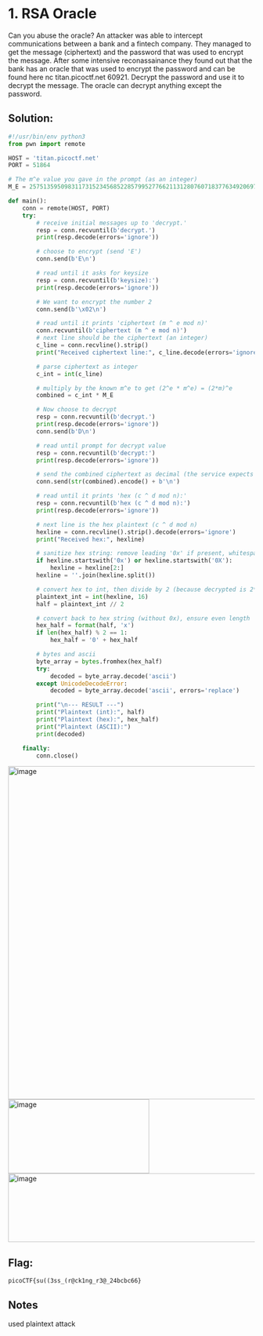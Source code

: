 # 1. RSA Oracle

Can you abuse the oracle?
An attacker was able to intercept communications between a bank and a fintech company. They managed to get the message (ciphertext) and the password that was used to encrypt the message.
After some intensive reconassainance they found out that the bank has an oracle that was used to encrypt the password and can be found here nc titan.picoctf.net 60921. Decrypt the password and use it to decrypt the message. The oracle can decrypt anything except the password.

## Solution:
```python
#!/usr/bin/env python3
from pwn import remote

HOST = 'titan.picoctf.net'
PORT = 51864

# The m^e value you gave in the prompt (as an integer)
M_E = 2575135950983117315234568522857995277662113128076071837763492069763989760018604733813265929772245292223046288098298720343542517375538185662305577375746934

def main():
    conn = remote(HOST, PORT)
    try:
        # receive initial messages up to 'decrypt.'
        resp = conn.recvuntil(b'decrypt.')
        print(resp.decode(errors='ignore'))

        # choose to encrypt (send 'E')
        conn.send(b'E\n')

        # read until it asks for keysize
        resp = conn.recvuntil(b'keysize):')
        print(resp.decode(errors='ignore'))

        # We want to encrypt the number 2
        conn.send(b'\x02\n')

        # read until it prints 'ciphertext (m ^ e mod n)'
        conn.recvuntil(b'ciphertext (m ^ e mod n)')
        # next line should be the ciphertext (an integer)
        c_line = conn.recvline().strip()
        print("Received ciphertext line:", c_line.decode(errors='ignore'))

        # parse ciphertext as integer
        c_int = int(c_line)

        # multiply by the known m^e to get (2^e * m^e) = (2*m)^e
        combined = c_int * M_E

        # Now choose to decrypt
        resp = conn.recvuntil(b'decrypt.')
        print(resp.decode(errors='ignore'))
        conn.send(b'D\n')

        # read until prompt for decrypt value
        resp = conn.recvuntil(b'decrypt:')
        print(resp.decode(errors='ignore'))

        # send the combined ciphertext as decimal (the service expects a number)
        conn.send(str(combined).encode() + b'\n')

        # read until it prints 'hex (c ^ d mod n):'
        resp = conn.recvuntil(b'hex (c ^ d mod n):')
        print(resp.decode(errors='ignore'))

        # next line is the hex plaintext (c ^ d mod n)
        hexline = conn.recvline().strip().decode(errors='ignore')
        print("Received hex:", hexline)

        # sanitize hex string: remove leading '0x' if present, whitespace
        if hexline.startswith('0x') or hexline.startswith('0X'):
            hexline = hexline[2:]
        hexline = ''.join(hexline.split())

        # convert hex to int, then divide by 2 (because decrypted is 2*m)
        plaintext_int = int(hexline, 16)
        half = plaintext_int // 2

        # convert back to hex string (without 0x), ensure even length
        hex_half = format(half, 'x')
        if len(hex_half) % 2 == 1:
            hex_half = '0' + hex_half

        # bytes and ascii
        byte_array = bytes.fromhex(hex_half)
        try:
            decoded = byte_array.decode('ascii')
        except UnicodeDecodeError:
            decoded = byte_array.decode('ascii', errors='replace')

        print("\n--- RESULT ---")
        print("Plaintext (int):", half)
        print("Plaintext (hex):", hex_half)
        print("Plaintext (ASCII):")
        print(decoded)

    finally:
        conn.close()
```
<img width="1822" height="679" alt="image" src="https://github.com/user-attachments/assets/5b5feb51-f5ea-45de-8ae9-40b1b108df80" />
<img width="288" height="151" alt="image" src="https://github.com/user-attachments/assets/24354eef-844d-4f8e-895c-7d8aee6b60b9" />


<img width="1080" height="140" alt="image" src="https://github.com/user-attachments/assets/f77f7646-2e3e-4717-82dc-17f9056663ff" />




## Flag:

```
picoCTF{su((3ss_(r@ck1ng_r3@_24bcbc66}
```
## Notes
used plaintext attack




